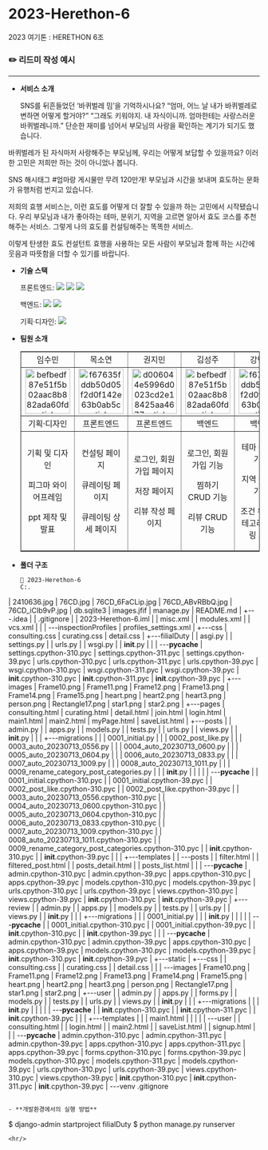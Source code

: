 # 2023-Herethon-6
2023 여기톤 : HERETHON 6조
### ✏️ 리드미 작성 예시

<hr/>

- **서비스 소개**

  SNS를 뒤흔들었던 ‘바퀴벌레 밈’을 기억하시나요?
“엄마, 어느 날 내가 바퀴벌레로 변하면 어떻게 할거야?”
“그래도 키워야지. 내 자식이니까. 엄마한테는 사랑스러운 바퀴벌레니까.”
단순한 재미를 넘어서 부모님의 사랑을 확인하는 계기가 되기도 했습니다.

바퀴벌레가 된 자식마저 사랑해주는 부모님께,
우리는 어떻게 보답할 수 있을까요?
이러한 고민은 저희만 하는 것이 아니었나 봅니다.

SNS 해시태그 #엄마랑 게시물만 무려 120만개!
부모님과 시간을 보내며 효도하는 문화가 유행처럼 번지고 있습니다.

저희의 효행 서비스는, 이런 효도를 어떻게 더 잘할 수 있을까 하는 고민에서 시작됐습니다.
우리 부모님과 내가 좋아하는 테마, 분위기, 지역을 고르면 알아서 효도 코스를 추천해주는 서비스.
그렇게 나의 효도를 컨설팅해주는 똑똑한 서비스.

이렇게 탄생한 효도 컨설턴트 효행을 사용하는 모든 사람이
부모님과 함께 하는 시간에 웃음과 따뜻함을 더할 수 있기를 바랍니다.

- **기술 스택**

  <span>프론트엔드: </span> <img src="https://img.shields.io/badge/html-E34F26?style=for-the-badge&logo=html5&logoColor=white"> <img src="https://img.shields.io/badge/css-1572B6?style=for-the-badge&logo=css3&logoColor=white"> <img src="https://img.shields.io/badge/javascript-F7DF1E?style=for-the-badge&logo=javascript&logoColor=black">

  <span>백엔드: </span><img src="https://img.shields.io/badge/python-3776AB?style=for-the-badge&logo=python&logoColor=white"> <img src="https://img.shields.io/badge/django-092E20?style=for-the-badge&logo=Django&logoColor=white">

  <span>기획·디자인: </span> <img src="https://img.shields.io/badge/figma-F24E1E?style=for-the-badge&logo=figma&logoColor=white">

- **팀원 소개**
  <table border="" cellspacing="0" cellpadding="0" width="100%">
  <tr width="100%">
  <td align="center">임수민</a></td>
  <td align="center">목소연</a></td>
  <td  align="center">권지민</a></td>
  <td align="center">김성주</a></td>
  <td align="center">강민지</a></td>
  <td  align="center">김원희</a></td>
  </tr>
  <tr width="100%">
  <td  align="center"><a href="https://imgbb.com/"><img src="https://i.ibb.co/sWXnzcJ/befbedf87e51f5b02aac8b882ada60fd-sticker.png" alt="befbedf87e51f5b02aac8b882ada60fd-sticker" border="0" width="90px"></a></td>
  <td  align="center"><a href="https://imgbb.com/"><img src="https://i.ibb.co/MRr1QMW/f67635fddb50d05f2d0f142e63b0ab5c-sticker.png" alt="f67635fddb50d05f2d0f142e63b0ab5c-sticker" border="0" width="90px"></a></td>
  <td  align="center"><a href="https://imgbb.com/"><img src="https://i.ibb.co/2KDG82L/d006044e5996d0023cd2e18425aa4677-sticker.png" alt="d006044e5996d0023cd2e18425aa4677-sticker" border="0" width="90px"></a></td>
    <td  align="center"><a href="https://imgbb.com/"><img src="https://i.ibb.co/sWXnzcJ/befbedf87e51f5b02aac8b882ada60fd-sticker.png" alt="befbedf87e51f5b02aac8b882ada60fd-sticker" border="0" width="90px"></a></td>
  <td  align="center"><a href="https://imgbb.com/"><img src="https://i.ibb.co/MRr1QMW/f67635fddb50d05f2d0f142e63b0ab5c-sticker.png" alt="f67635fddb50d05f2d0f142e63b0ab5c-sticker" border="0" width="90px"></a></td>
  <td  align="center"><a href="https://imgbb.com/"><img src="https://i.ibb.co/2KDG82L/d006044e5996d0023cd2e18425aa4677-sticker.png" alt="d006044e5996d0023cd2e18425aa4677-sticker" border="0" width="90px"></a></td>
  </tr>
  <tr width="100%">
  <td  align="center">기획·디자인</td>
  <td  align="center">프론트엔드</td>
  <td  align="center">프론트엔드</td>
  <td  align="center">백엔드</td>
  <td  align="center">백엔드</td>
  <td  align="center">백엔드</td>
     </tr>
      <tr width="100%">
          <td  align="center"><p>기획 및 디자인</p><p>피그마 와이어프레임</p><p>ppt 제작 및 발표</p></td>
          <td  align="center"><p>컨설팅 페이지</p><p>큐레이팅 페이지</p><p>큐레이팅 상세 페이지</p></td>
          <td  align="center"><p>로그인, 회원가입 페이지</p><p>저장 페이지</p><p>리뷰 작성 페이지</p></td>
          <td  align="center"><p>로그인, 회원가입 기능</p><p>찜하기 CRUD 기능</p><p>리뷰 CRUD 기능</p></td>
          <td  align="center"><p>테마 필터링 기능</p><p>지역 필터링 기능</p><p>조건 유지 카테고리 필터링 기능</p></td>
          <td  align="center"><p>Post 조회 기능</p><p>리뷰 작성 기능</p><p>저장목록 조회 기능</p></td>
     </tr>
  </table>

- **폴더 구조**

  ```
  📂 2023-Herethon-6
  C:.
|   2410636.jpg
|   76CD.jpg
|   76CD_6FaCLip.jpg
|   76CD_ABvRBbQ.jpg
|   76CD_iCIb9vP.jpg
|   db.sqlite3
|   images.jfif
|   manage.py
|   README.md
|
+---.idea
|   |   .gitignore
|   |   2023-Herethon-6.iml
|   |   misc.xml
|   |   modules.xml
|   |   vcs.xml
|   |
|   \---inspectionProfiles
|           profiles_settings.xml
|
+---css
|       consulting.css
|       curating.css
|       detail.css
|
+---filialDuty
|   |   asgi.py
|   |   settings.py
|   |   urls.py
|   |   wsgi.py
|   |   __init__.py
|   |
|   \---__pycache__
|           settings.cpython-310.pyc
|           settings.cpython-311.pyc
|           settings.cpython-39.pyc
|           urls.cpython-310.pyc
|           urls.cpython-311.pyc
|           urls.cpython-39.pyc
|           wsgi.cpython-310.pyc
|           wsgi.cpython-311.pyc
|           wsgi.cpython-39.pyc
|           __init__.cpython-310.pyc
|           __init__.cpython-311.pyc
|           __init__.cpython-39.pyc
|
+---images
|       Frame10.png
|       Frame11.png
|       Frame12.png
|       Frame13.png
|       Frame14.png
|       Frame15.png
|       heart.png
|       heart2.png
|       heart3.png
|       person.png
|       Rectangle17.png
|       star1.png
|       star2.png
|
+---pages
|       consulting.html
|       curating.html
|       detail.html
|       join.html
|       login.html
|       main1.html
|       main2.html
|       myPage.html
|       saveList.html
|
+---posts
|   |   admin.py
|   |   apps.py
|   |   models.py
|   |   tests.py
|   |   urls.py
|   |   views.py
|   |   __init__.py
|   |
|   +---migrations
|   |   |   0001_initial.py
|   |   |   0002_post_like.py
|   |   |   0003_auto_20230713_0556.py
|   |   |   0004_auto_20230713_0600.py
|   |   |   0005_auto_20230713_0604.py
|   |   |   0006_auto_20230713_0833.py
|   |   |   0007_auto_20230713_1009.py
|   |   |   0008_auto_20230713_1011.py
|   |   |   0009_rename_category_post_categories.py
|   |   |   __init__.py
|   |   |
|   |   \---__pycache__
|   |           0001_initial.cpython-310.pyc
|   |           0001_initial.cpython-39.pyc
|   |           0002_post_like.cpython-310.pyc
|   |           0002_post_like.cpython-39.pyc
|   |           0003_auto_20230713_0556.cpython-310.pyc
|   |           0004_auto_20230713_0600.cpython-310.pyc
|   |           0005_auto_20230713_0604.cpython-310.pyc
|   |           0006_auto_20230713_0833.cpython-310.pyc
|   |           0007_auto_20230713_1009.cpython-310.pyc
|   |           0008_auto_20230713_1011.cpython-310.pyc
|   |           0009_rename_category_post_categories.cpython-310.pyc
|   |           __init__.cpython-310.pyc
|   |           __init__.cpython-39.pyc
|   |
|   +---templates
|   |   \---posts
|   |           filter.html
|   |           filtered_post.html
|   |           posts_detail.html
|   |           posts_list.html
|   |
|   \---__pycache__
|           admin.cpython-310.pyc
|           admin.cpython-39.pyc
|           apps.cpython-310.pyc
|           apps.cpython-39.pyc
|           models.cpython-310.pyc
|           models.cpython-39.pyc
|           urls.cpython-310.pyc
|           urls.cpython-39.pyc
|           views.cpython-310.pyc
|           views.cpython-39.pyc
|           __init__.cpython-310.pyc
|           __init__.cpython-39.pyc
|
+---review
|   |   admin.py
|   |   apps.py
|   |   models.py
|   |   tests.py
|   |   urls.py
|   |   views.py
|   |   __init__.py
|   |
|   +---migrations
|   |   |   0001_initial.py
|   |   |   __init__.py
|   |   |
|   |   \---__pycache__
|   |           0001_initial.cpython-310.pyc
|   |           0001_initial.cpython-39.pyc
|   |           __init__.cpython-310.pyc
|   |           __init__.cpython-39.pyc
|   |
|   \---__pycache__
|           admin.cpython-310.pyc
|           admin.cpython-39.pyc
|           apps.cpython-310.pyc
|           apps.cpython-39.pyc
|           models.cpython-310.pyc
|           models.cpython-39.pyc
|           __init__.cpython-310.pyc
|           __init__.cpython-39.pyc
|
+---static
|   +---css
|   |       consulting.css
|   |       curating.css
|   |       detail.css
|   |
|   \---images
|           Frame10.png
|           Frame11.png
|           Frame12.png
|           Frame13.png
|           Frame14.png
|           Frame15.png
|           heart.png
|           heart2.png
|           heart3.png
|           person.png
|           Rectangle17.png
|           star1.png
|           star2.png
|
+---user
|   |   admin.py
|   |   apps.py
|   |   forms.py
|   |   models.py
|   |   tests.py
|   |   urls.py
|   |   views.py
|   |   __init__.py
|   |
|   +---migrations
|   |   |   __init__.py
|   |   |
|   |   \---__pycache__
|   |           __init__.cpython-310.pyc
|   |           __init__.cpython-311.pyc
|   |           __init__.cpython-39.pyc
|   |
|   +---templates
|   |   |   main1.html
|   |   |
|   |   \---user
|   |           consulting.html
|   |           login.html
|   |           main2.html
|   |           saveList.html
|   |           signup.html
|   |
|   \---__pycache__
|           admin.cpython-310.pyc
|           admin.cpython-311.pyc
|           admin.cpython-39.pyc
|           apps.cpython-310.pyc
|           apps.cpython-311.pyc
|           apps.cpython-39.pyc
|           forms.cpython-310.pyc
|           forms.cpython-39.pyc
|           models.cpython-310.pyc
|           models.cpython-311.pyc
|           models.cpython-39.pyc
|           urls.cpython-310.pyc
|           urls.cpython-39.pyc
|           views.cpython-310.pyc
|           views.cpython-39.pyc
|           __init__.cpython-310.pyc
|           __init__.cpython-311.pyc
|           __init__.cpython-39.pyc
|
\---venv
        .gitignore
  ```

- **개발환경에서의 실행 방법**
  ```
  $ django-admin startproject filialDuty
  $ python manage.py runserver
  ```
  <hr/>
